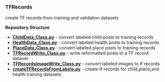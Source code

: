 ### TFRecords ###
create TF records from training and validation datasets 

**Repository Structure** <br>

- **[ChildData_Class.py](https://github.com/larkinandy/ChildrensHealthSocialMediaASP3IRE/blob/main/deep_learning/create_training_dataset/tf_records/ChildData_Class.py)** - convert labeled child posts to training records <br>
- **[HealthData_Class.py](https://github.com/larkinandy/ChildrensHealthSocialMediaASP3IRE/blob/main/deep_learning/create_training_dataset/tf_records/HealthData_Class.py)** - convert labeled health posts to training records <br>
- **[PlaceData_Class.py](https://github.com/larkinandy/ChildrensHealthSocialMediaASP3IRE/blob/main/deep_learning/create_training_dataset/tf_records/PlaceData_Class.py)** - convert labeled place posts to training records <br>
- **[TFRecordWrite_Class.py](https://github.com/larkinandy/ChildrensHealthSocialMediaASP3IRE/blob/main/deep_learning/create_training_dataset/tf_records/TFRecordWrite_Class.py)** - write reformatted posts to a TF record dataset <br>
- **[TFRecordsImageWrite_Class.py](https://github.com/larkinandy/ChildrensHealthSocialMediaASP3IRE/blob/main/deep_learning/create_training_dataset/tf_records/TFRecordsImageWrite_Class.py)** - convert labeled images to tf records <br>
- **[createTFRecordsFromLabels.py](https://github.com/larkinandy/ChildrensHealthSocialMediaASP3IRE/blob/main/deep_learning/create_training_dataset/tf_records/createTFRecordsFromLabels.py)** - create tf records for child,place,and health training datasets <br>
